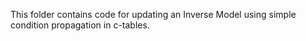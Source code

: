 This folder contains code for updating an Inverse Model using simple condition propagation in c-tables.